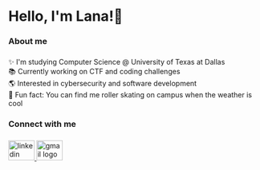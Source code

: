 <h1 align="left">Hello, I'm Lana!👋</h1>

###

<h3 align="left">About me</h3>

###

<p align="left">✨ I'm studying Computer Science @ University of Texas at Dallas<br>📚 Currently working on CTF and coding challenges<br>🌎 Interested in cybersecurity and software development<br>🎲 Fun fact: You can find me roller skating on campus when the weather is cool</p>

###

<h3 align="left">Connect with me</h3>

###

<div align="left">
  <a href="https://www.linkedin.com/in/lana-tran-pie/" target="_blank">
    <img src="https://raw.githubusercontent.com/maurodesouza/profile-readme-generator/master/src/assets/icons/social/linkedin/default.svg" width="52" height="40" alt="linkedin logo"  />
  </a>
  <a href="lana.tran0105@gmail.com" target="_blank">
    <img src="https://raw.githubusercontent.com/maurodesouza/profile-readme-generator/master/src/assets/icons/social/gmail/default.svg" width="52" height="40" alt="gmail logo"  />
  </a>
</div>

###
<!--
**Pieisawesome/Pieisawesome** is a ✨ _special_ ✨ repository because its `README.md` (this file) appears on your GitHub profile.

Here are some ideas to get you started:

- 🔭 I’m currently working on ...
- 🌱 I’m currently learning ...
- 👯 I’m looking to collaborate on ...
- 🤔 I’m looking for help with ...
- 💬 Ask me about ...
- 📫 How to reach me: ...
- 😄 Pronouns: ...
- ⚡ Fun fact: ...
-->
